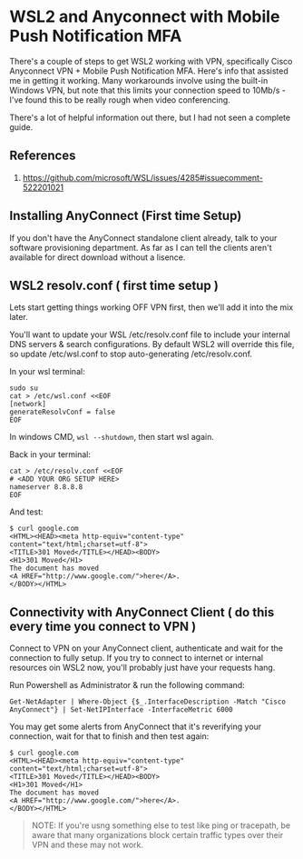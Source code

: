 # WSL2 and Anyconnect with Mobile Push Notification MFA
There's a couple of steps to get WSL2 working with VPN, specifically Cisco Anyconnect VPN + Mobile Push Notification MFA. Here's info that assisted me in getting it working. Many workarounds involve using the built-in Windows VPN, but note that this limits your connection speed to 10Mb/s - I've found this to be really rough when video conferencing.

There's a lot of helpful information out there, but I had not seen a complete guide.


## References
1. https://github.com/microsoft/WSL/issues/4285#issuecomment-522201021

## Installing AnyConnect (First time Setup)
If you don't have the AnyConnect standalone client already, talk to your software provisioning department. As far as I can tell the clients aren't available for direct download without a lisence.

## WSL2 resolv.conf ( first time setup )
Lets start getting things working OFF VPN first, then we'll add it into the mix later.

You'll want to update your WSL /etc/resolv.conf file to include your internal DNS servers & search configurations. By default WSL2 will override this file, so update /etc/wsl.conf to stop auto-generating /etc/resolv.conf.


In your wsl terminal:
```git@gitlab.com:tmobile/conducktor/self-service/duck-development.git
sudo su
cat > /etc/wsl.conf <<EOF
[network]
generateResolvConf = false
EOF
```


In windows CMD, `wsl --shutdown`, then start wsl again.


Back in your terminal:
```
cat > /etc/resolv.conf <<EOF
# <ADD YOUR ORG SETUP HERE>
nameserver 8.8.8.8
EOF
```

And test:
```
$ curl google.com
<HTML><HEAD><meta http-equiv="content-type" content="text/html;charset=utf-8">
<TITLE>301 Moved</TITLE></HEAD><BODY>
<H1>301 Moved</H1>
The document has moved
<A HREF="http://www.google.com/">here</A>.
</BODY></HTML>
```

## Connectivity with AnyConnect Client ( do this every time you connect to VPN )


Connect to VPN on your AnyConnect client, authenticate and wait for the connection to fully setup. If you try to connect to internet or internal resources oin WSL2 now, you'll probably just have your requests hang.

Run Powershell as Administrator & run the following command:
```
Get-NetAdapter | Where-Object {$_.InterfaceDescription -Match "Cisco AnyConnect"} | Set-NetIPInterface -InterfaceMetric 6000
```

You may get some alerts from AnyConnect that it's reverifying your connection, wait for that to finish and then test again:
```
$ curl google.com
<HTML><HEAD><meta http-equiv="content-type" content="text/html;charset=utf-8">
<TITLE>301 Moved</TITLE></HEAD><BODY>
<H1>301 Moved</H1>
The document has moved
<A HREF="http://www.google.com/">here</A>.
</BODY></HTML>
```

> NOTE: If you're usng something else to test like ping or tracepath, be aware that many organizations block certain traffic types over their VPN and these may not work.




